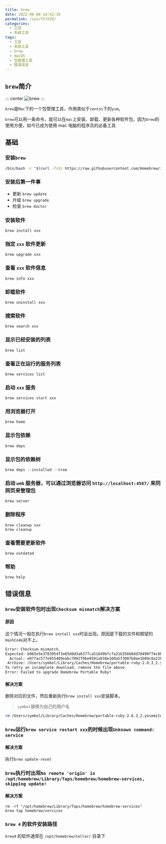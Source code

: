 ```yaml
---
title: brew
date: 2022-06-08 14:42:39
permalink: /sys/f57d39/
categories:
  - 工具
  - 系统工具
tags:
  - 工具
  - 系统工具
  - brew
  - macOS
  - 包管理工具
  - 错误信息
---
```


## `brew`简介

::: center
![brew](https://cdn.jsdelivr.net/gh/xingcxb/blog_img@blog1/blog/tools/sys/brew/homebrew-256x256.png)
:::

`brew`是`Mac`下的一个包管理工具，作用类似于`centos`下的`yum`。

`brew`可以用一条命令，就可以在`mac`上安装、卸载、更新各种软件包，因为`brew`的使用方便，如今已成为使用 mac 电脑的程序员的必备工具

<!-- more -->

<InArticleAdsense
    data-ad-client="ca-pub-1725717718088510"
    data-ad-slot="7426219401">
</InArticleAdsense>

## 基础

### 安装`brew`

``` bash
/bin/bash -c "$(curl -fsSL https://raw.githubusercontent.com/Homebrew/install/HEAD/install.sh)"
```

### 安装后第一件事

- 更新
  `brew update`
- 升级
  `brew upgrade`
- 检查
  `brew doctor`

### 安装软件

`brew install xxx`

### 指定 `xxx` 软件更新

`brew upgrade xxx`

### 查看 `xxx` 软件信息

`brew info xxx`

### 卸载软件

`brew uninstall xxx`

### 搜索软件

`brew search xxx`

### 显示已经安装的列表

`brew list`

### 查看正在运行的服务列表

`brew services list`

### 启动 `xxx` 服务

`brew services start xxx`

### 用浏览器打开

`brew home`

### 显示包依赖

`brew deps`

### 显示包的依赖树

`brew deps --installed --tree`

### 启动 `web` 服务器，可以通过浏览器访问 `http://localhost:4567/` 来同网页来管理包

`brew server`

### 删除程序

``` shell
brew cleanup xxx 
brew cleanup
```

### 查看需要更新软件

`brew outdated`

### 帮助

`brew help`


## 错误信息

### `brew`安装软件包时出现`Checksum mismatch`解决方案

#### 原因

这个情况一般在执行`brew install xxx`时会出现。原因是下载的文件和期望的`HashCode`对不上。

``` bash
Error: Checksum mismatch.
Expected: b065e5e3783954f3e65d8d3a6377ca51649bfcfa21b356b0dd70490f74c6bd86
  Actual: e077ac577e955489eabc7092f9be9591a938e160a5f3007b8ee1b09c8a22b4b2
 Archive: /Users/symbol/Library/Caches/Homebrew/portable-ruby-2.6.3_2.yosemite.bottle.tar.gz
To retry an incomplete download, remove the file above.
Error: Failed to upgrade Homebrew Portable Ruby!
```

#### 解决方案

删除对应的文件，然后重新执行`brew install xxx`安装脚本。

> `symbol`替换为自己的用户名

``` bash
rm /Users/symbol/Library/Caches/Homebrew/portable-ruby-2.6.3_2.yosemite.bottle.tar.gz
```

### `brew`运行`brew service restart xxx`的时候出现`Unknown command: service`

#### 解决方案

执行`brew update-reset`

### `brew`执行时出现`No remote 'origin' in /opt/homebrew/Library/Taps/homebrew/homebrew-services, skipping update!`

#### 解决方案

``` shell
rm -rf "/opt/homebrew/Library/Taps/homebrew/homebrew-services"
brew tap homebrew/services
```

### `brew 4` 的软件安装路径

`brew4` 的软件通常在 `/opt/homebrew/Cellar/` 目录下